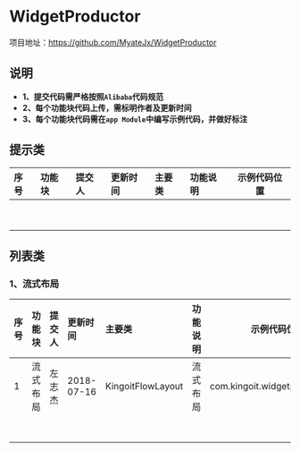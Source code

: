 # WidgetProductor
项目地址：https://github.com/MyateJx/WidgetProductor

## 说明
- **1、提交代码需严格按照`Alibaba`代码规范**
- **2、每个功能块代码上传，需标明作者及更新时间**
- **3、每个功能块代码需在`app Module`中编写示例代码，并做好标注**

## 提示类

| 序号   | 功能块     | 提交人  | 更新时间       | 主要类  | 功能说明         | 示例代码位置       |
| :--- | :------ | :--- | :--------- | :--- | :----------- | ------------ |
|      |         |      |            |      |              |              |
|      |         |      |            |      |              |              |
|      |         |      |            |      |              |              |
|      |         |      |            |      |              |              |
|      |         |      |            |      |              |              |
|      |         |      |            |      |              |              |
|      |         |      |            |      |              |              |
|      |         |      |            |      |              |              |
|      |         |      |            |      |              |              |



## 列表类

### 1、流式布局

|  序号 |  功能块  | 提交人| 更新时间    | 主要类 | 功能说明      | 示例代码位置   |    示例图片    |
| :--- | :------ | :--- | :--------- | :--- | :----------- | ------------ |--------|
|   1  |  流式布局 | 左志杰| 2018-07-16 | KingoitFlowLayout  |   流式布局    |com.kingoit.widgetproductor.list| ![](https://upload-images.jianshu.io/upload_images/5332977-9010dc33399830ac.png?imageMogr2/auto-orient/strip%7CimageView2/2/w/1240)|
|      |         |      |            |      |              |              |        |
|      |         |      |            |      |              |              |        |
|      |         |      |            |      |              |              |        |
|      |         |      |            |      |              |              |        |
|      |         |      |            |      |              |              |        |
|      |         |      |            |      |              |              |        |
|      |         |      |            |      |              |              |        |
|      |         |      |            |      |              |              |        |


